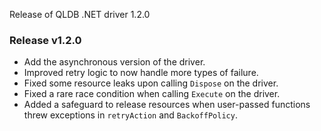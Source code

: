 Release of QLDB .NET driver 1.2.0

### Release v1.2.0

* Add the asynchronous version of the driver.
* Improved retry logic to now handle more types of failure.
* Fixed some resource leaks upon calling `Dispose` on the driver.
* Fixed a rare race condition when calling `Execute` on the driver.
* Added a safeguard to release resources when user-passed functions threw exceptions in `retryAction` and `BackoffPolicy`.
